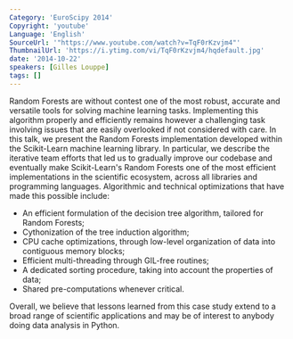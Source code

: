 ```yaml
---
Category: 'EuroScipy 2014'
Copyright: 'youtube'
Language: 'English'
SourceUrl: '"https://www.youtube.com/watch?v=TqF0rKzvjm4"'
ThumbnailUrl: 'https://i.ytimg.com/vi/TqF0rKzvjm4/hqdefault.jpg'
date: '2014-10-22'
speakers: [Gilles Louppe]
tags: []
---
```

Random Forests are without contest one of the most robust, accurate and versatile tools for solving machine learning tasks. Implementing this algorithm properly and efficiently remains however a challenging task involving issues that are easily overlooked if not considered with care. In this talk, we present the Random Forests implementation developed within the Scikit-Learn machine learning library. In particular, we describe the iterative team efforts that led us to gradually improve our codebase and eventually make Scikit-Learn's Random Forests one of the most efficient implementations in the scientific ecosystem, across all libraries and programming languages. Algorithmic and technical optimizations that have made this possible include:

* An efficient formulation of the decision tree algorithm, tailored for Random Forests;
* Cythonization of the tree induction algorithm;
* CPU cache optimizations, through low-level organization of data into contiguous memory blocks;
* Efficient multi-threading through GIL-free routines;
* A dedicated sorting procedure, taking into account the properties of data;
* Shared pre-computations whenever critical.

Overall, we believe that lessons learned from this case study extend to a broad range of scientific applications and may be of interest to anybody doing data analysis in Python.